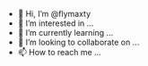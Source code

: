 - 👋 Hi, I’m @flymaxty
- 👀 I’m interested in ...
- 🌱 I’m currently learning ...
- 💞️ I’m looking to collaborate on ...
- 📫 How to reach me ...

<!---
flymaxty/flymaxty is a ✨ special ✨ repository because its `README.md` (this file) appears on your GitHub profile.
You can click the Preview link to take a look at your changes.
--->
